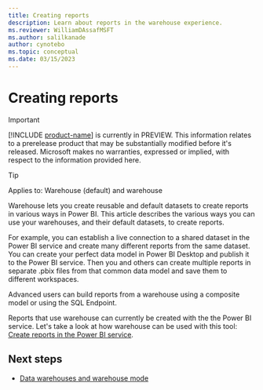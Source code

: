```yaml
---
title: Creating reports
description: Learn about reports in the warehouse experience.
ms.reviewer: WilliamDAssafMSFT
ms.author: salilkanade
author: cynotebo
ms.topic: conceptual
ms.date: 03/15/2023
---
```


# Creating reports

> [!IMPORTANT]
> [!INCLUDE [product-name](../includes/product-name.md)] is currently in PREVIEW. This information relates to a prerelease product that may be substantially modified before it's released. Microsoft makes no warranties, expressed or implied, with respect to the information provided here.

> [!TIP]
> Applies to: Warehouse (default) and warehouse

Warehouse lets you create reusable and default datasets to create reports in various ways in Power BI. This article describes the various ways you can use your warehouses, and their default datasets, to create reports.

For example, you can establish a live connection to a shared dataset in the Power BI service and create many different reports from the same dataset. You can create your perfect data model in Power BI Desktop and publish it to the Power BI service. Then you and others can create multiple reports in separate .pbix files from that common data model and save them to different workspaces.

Advanced users can build reports from a warehouse using a composite model or using the SQL Endpoint.

Reports that use warehouse can currently be created with the the Power BI service. Let's take a look at how warehouse can be used with this tool: [Create reports in the Power BI service](reports-power-bi-service.md).

## Next steps

- [Data warehouses and warehouse mode](../placeholder.md)

